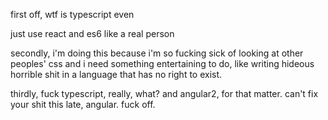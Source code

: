first off, wtf is typescript even

just use react and es6 like a real person

secondly, i'm doing this because i'm so fucking sick of looking at other peoples' css and i need something entertaining to do, like writing hideous horrible shit in a language that has no right to exist.

thirdly, fuck typescript, really, what? and angular2, for that matter. can't fix your shit this late, angular. fuck off.

